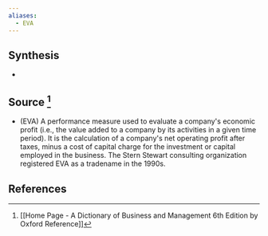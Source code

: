 ```yaml
---
aliases:
  - EVA
---
```

## Synthesis
- 
## Source [^1]
- (EVA) A performance measure used to evaluate a company's economic profit (i.e., the value added to a company by its activities in a given time period). It is the calculation of a company's net operating profit after taxes, minus a cost of capital charge for the investment or capital employed in the business. The Stern Stewart consulting organization registered EVA as a tradename in the 1990s.
## References

[^1]: [[Home Page - A Dictionary of Business and Management 6th Edition by Oxford Reference]]